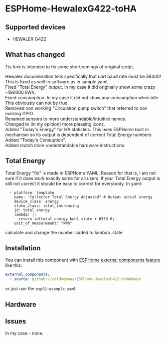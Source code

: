 # ESPHome-HewalexG422-toHA
 

## Supported devices

* HEWALEX G422

## What has changed

Tis fork is intended to fix some shortcomings of original script.<br/>

Hewalex documenation tells specifically that uart baud rate must be 38400! This is fixed as well in software as in sample yaml.<br/>
Fixed "Total Energy" output. In my case it did originally show some crazy -490000 kWh.<br/>
Fixed consumption. In my case it did not show any consumption when idle. This obviously can not be true.<br/>
Removed non working "Circulation pump switch" that referred to non existing GPIO.<br/>
Renamed sensors to more understandable/intuitive names.<br/>
Changed to (in my opinion) more pleasing icons.<br/>
Added "Today's Energy" for HA statistics. This uses ESPHome built in mechanism so its output is dependent of correct Total Energy numbers.<br/>
Added "Today's Consuption".<br/>
Added mutch more understandable hardware instructions.

## Total Energy

Total Energy "fix" is made in ESPHome YAML. Reason for that is, I am not sure if it does work exactly same for all users. If your Total Energy output is still not correct it should be easy to correct for everybody. In yaml:
```
  - platform: template
    name: "Collector Total Energy Adjusted" # Output actual energy
    device_class: energy
    state_class: total_increasing
    id: total_energy
    lambda: |-
      return id(total_energy_kwh).state + 6553.6;
    unit_of_measurement: "kWh"
```
calculate and change the number added to lambda .state 

## Installation

You can install this component with [ESPHome external components feature](https://esphome.io/components/external_components.html) like this:
```yaml
external_components:
  - source: github://catdogmaus/ESPHome-HewalexG422-toHA@main
```
or just use the `esp32-example.yaml` 

## Hardware 



## Issues

In my case - none. 

